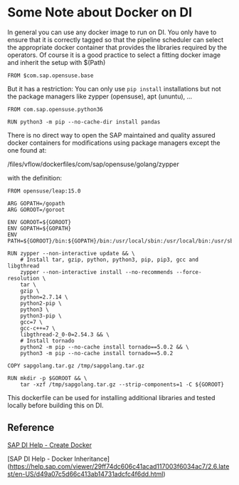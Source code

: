 # Some Note about Docker on DI 
In general you can use any docker image to run on DI. You only have to ensure that it is correctly tagged so that the pipeline scheduler can select the appropriate docker container that provides the libraries required by the operators. Of course it is a good practice to select a fitting docker image and inherit the setup with $(Path) 

```
FROM $com.sap.opensuse.base
```

But it has a restriction:  You can only use ```pip install``` installations but not the package managers like zypper (opensuse), apt (ununtu), ...

```
FROM com.sap.opensuse.python36

RUN python3 -m pip --no-cache-dir install pandas
```

There is no direct way to open the SAP maintained and quality assured docker containers for modifications using package managers except the one found at: 

/files/vflow/dockerfiles/com/sap/opensuse/golang/zypper

with the definition: 

```
FROM opensuse/leap:15.0

ARG GOPATH=/gopath
ARG GOROOT=/goroot

ENV GOROOT=${GOROOT}
ENV GOPATH=${GOPATH}
ENV PATH=${GOROOT}/bin:${GOPATH}/bin:/usr/local/sbin:/usr/local/bin:/usr/sbin:/usr/bin:/sbin:/bin

RUN zypper --non-interactive update && \
    # Install tar, gzip, python, python3, pip, pip3, gcc and libgthread
    zypper --non-interactive install --no-recommends --force-resolution \
    tar \
    gzip \
    python=2.7.14 \
    python2-pip \
    python3 \
    python3-pip \
    gcc=7 \
    gcc-c++=7 \
    libgthread-2_0-0=2.54.3 && \
    # Install tornado
    python2 -m pip --no-cache install tornado==5.0.2 && \
    python3 -m pip --no-cache install tornado==5.0.2

COPY sapgolang.tar.gz /tmp/sapgolang.tar.gz

RUN mkdir -p $GOROOT && \
    tar -xzf /tmp/sapgolang.tar.gz --strip-components=1 -C ${GOROOT}

```

This dockerfile can be used for installing additional libraries and tested locally before building this on DI. 

## Reference
[SAP DI Help -  Create Docker](https://help.sap.com/viewer/29ff74dc606c41acad117003f6034ac7/2.6.latest/en-US/62d1df08fa384d0e88bbe9b7cbd2c3fb.html?q=docker)

[SAP DI Help - Docker Inheritance] (https://help.sap.com/viewer/29ff74dc606c41acad117003f6034ac7/2.6.latest/en-US/d49a07c5d66c413ab14731adcfc4f6dd.html)


